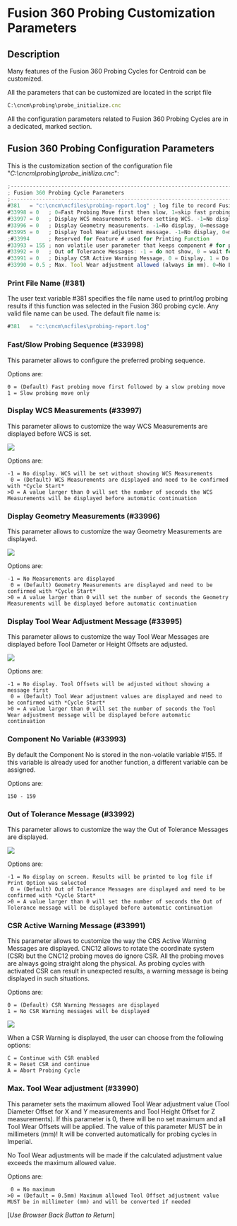 # Fusion 360 Probing Customization Parameters 

## Description
Many features of the Fusion 360 Probing Cycles for Centroid can be customized. 

All the parameters that can be customized are located in the script file

```javascript
C:\cncm\probing\probe_initialize.cnc
```

All the configuration parameters related to Fusion 360 Probing Cycles are in a dedicated, marked section.

## Fusion 360 Probing Configuration Parameters

This is the customization section of the configuration file "*C:\cncm\probing\probe_initiliza.cnc*":

```javascript
;--------------------------------------------------------------------------------------------
; Fusion 360 Probing Cycle Parameters
;--------------------------------------------------------------------------------------------
#381   = "c:\cncm\ncfiles\probing-report.log" ; log file to record Fusion 360 probing results
#33998 = 0   ; 0=Fast Probing Move first then slow, 1=skip fast probing move and do only slow
#33997 = 0   ; Display WCS measurements before setting WCS. -1=No display, 0=message needs to be confirmed with Cycle Start, >0=Wait time in seconds
#33996 = 0   ; Display Geometry measurements. -1=No display, 0=message needs to be confirmed with Cycle Start, >0=Wait time in seconds
#33995 = 0   ; Display Tool Wear adjustment message. -1=No display, 0=message needs to be confirmed with Cycle Start, >0=Wait time in seconds
;#33994      ; Reserved for Feature # used for Printing Function
#33993 = 155 ; non volatile user parameter that keeps component # for probing log (possible 150 - 159)
#33992 = 0   ; Out of Tolerance Messages: -1 = do not show, 0 = wait for confirmation, >0 = display time in seconds
#33991 = 0   ; Display CSR Active Warning Message, 0 = Display, 1 = Do not display
#33990 = 0.5 ; Max. Tool Wear adjustment allowed (always in mm). 0=No Limit. No adjustment will be made if this amount is exceeded and a warning message will be presented
```

### Print File Name (#381)
The user text variable #381 specifies the file name used to print/log probing results if this function was selected in the Fusion 360 probing cycle. 
Any valid file name can be used. The default file name is:

```javascript
#381   = "c:\cncm\ncfiles\probing-report.log" 
```

### Fast/Slow Probing Sequence (#33998)
This parameter allows to configure the preferred probing sequence. 

Options are:

```
0 = (Default) Fast probing move first followed by a slow probing move
1 = Slow probing move only
```

### Display WCS Measurements (#33997)
This parameter allows to customize the way WCS Measurements are displayed before WCS is set.

![](/images/fp033.PNG)

Options are:

```
-1 = No display. WCS will be set without showing WCS Measurements
 0 = (Default) WCS Measurements are displayed and need to be confirmed with *Cycle Start* 
>0 = A value larger than 0 will set the number of seconds the WCS Measurements will be displayed before automatic continuation
```

### Display Geometry Measurements (#33996)
This parameter allows to customize the way Geometry Measurements are displayed.

![](/images/fp034.PNG)

Options are:

```
-1 = No Measurements are displayed
 0 = (Default) Geometry Measurements are displayed and need to be confirmed with *Cycle Start* 
>0 = A value larger than 0 will set the number of seconds the Geometry Measurements will be displayed before automatic continuation
```

### Display Tool Wear Adjustment Message (#33995)
This parameter allows to customize the way Tool Wear Messages are displayed before Tool Dameter or Height Offsets are adjusted.

![](/images/fp035.PNG)

Options are:

```
-1 = No display. Tool Offsets will be adjusted without showing a message first
 0 = (Default) Tool Wear adjustment values are displayed and need to be confirmed with *Cycle Start* 
>0 = A value larger than 0 will set the number of seconds the Tool Wear adjustment message will be displayed before automatic continuation
```

### Component No Variable (#33993)
By default the Component No is stored in the non-volatile variable #155. If this variable is already used for another function, a different variable can be assigned.

Options are:

```
150 - 159
```

### Out of Tolerance Message (#33992)
This parameter allows to customize the way the Out of Tolerance Messages are displayed.

![](/images/fp036.PNG)

Options are:

```
-1 = No display on screen. Results will be printed to log file if Print Option was selected
 0 = (Default) Out of Tolerance Messages are displayed and need to be confirmed with *Cycle Start* 
>0 = A value larger than 0 will set the number of seconds the Out of Tolerance message will be displayed before automatic continuation
```

### CSR Active Warning Message (#33991)
This parameter allows to customize the way the CRS Active Warning Messages are displayed. 
CNC12 allows to rotate the coordinate system (CSR) but the CNC12 probing moves do ignore CSR. 
All the probing moves are always going straight along the physical. 
As probing cycles with activated CSR can result in unexpected results, a warning message is being displayed in such situations.

Options are:

```
0 = (Default) CSR Warning Messages are displayed
1 = No CSR Warning messages will be displayed
```

![](/images/fp037.PNG)

When a CSR Warning is displayed, the user can choose from the following options:

```
C = Continue with CSR enabled
R = Reset CSR and continue
A = Abort Probing Cycle
```

### Max. Tool Wear adjustment (#33990)
This parameter sets the maximum allowed Tool Wear adjustment value (Tool Diameter Offset for X and Y measurements and Tool Height Offset for Z measurements).
If this parameter is 0, there will be no set maximum and all Tool Wear Offsets will be applied. 
The value of this parameter MUST be in millimeters (mm)! It will be converted automatically for probing cycles in Imperial. 

No Tool Wear adjustments will be made if the calculated adjustment value exceeds the maximum allowed value.

Options are:

```
 0 = No maximum
>0 = (Default = 0.5mm) Maximum allowed Tool Offset adjustment value MUST be in millimeter (mm) and will be converted if needed
```




[*Use Browser Back Button to Return*]